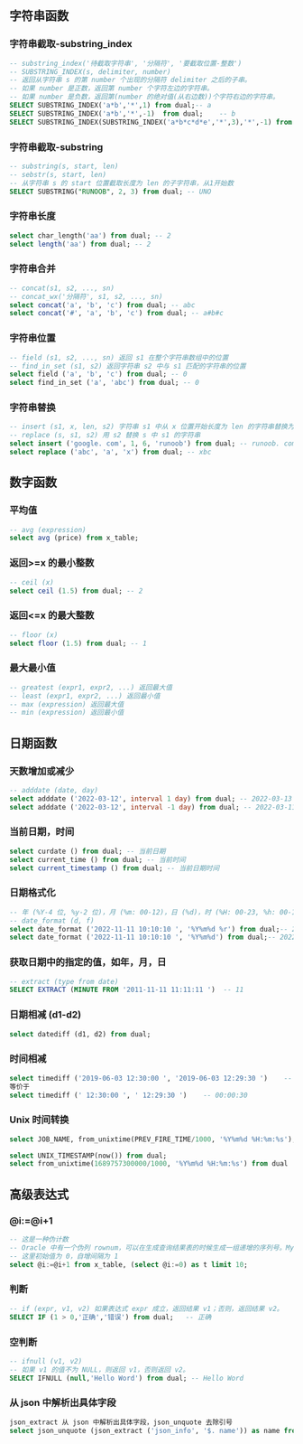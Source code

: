 ```toc

```


## 字符串函数

### 字符串截取-substring_index

```sql
-- substring_index('待截取字符串', '分隔符', '要截取位置-整数')
-- SUBSTRING_INDEX(s, delimiter, number)
-- 返回从字符串 s 的第 number 个出现的分隔符 delimiter 之后的子串。
-- 如果 number 是正数，返回第 number 个字符左边的字符串。
-- 如果 number 是负数，返回第(number 的绝对值(从右边数))个字符右边的字符串。
SELECT SUBSTRING_INDEX('a*b','*',1) from dual;-- a
SELECT SUBSTRING_INDEX('a*b','*',-1)  from dual;    -- b
SELECT SUBSTRING_INDEX(SUBSTRING_INDEX('a*b*c*d*e','*',3),'*',-1) from dual;  -- c
```

### 字符串截取-substring

```sql
-- substring(s, start, len)
-- sebstr(s, start, len)
-- 从字符串 s 的 start 位置截取长度为 len 的子字符串，从1开始数
SELECT SUBSTRING("RUNOOB", 2, 3) from dual; -- UNO
```


### 字符串长度

```sql
select char_length('aa') from dual; -- 2
select length('aa') from dual; -- 2
```

### 字符串合并

```sql
-- concat(s1, s2, ..., sn)
-- concat_wx('分隔符', s1, s2, ..., sn)
select concat('a', 'b', 'c') from dual; -- abc
select concat('#', 'a', 'b', 'c') from dual; -- a#b#c
```

### 字符串位置

```sql
-- field (s1, s2, ..., sn) 返回 s1 在整个字符串数组中的位置
-- find_in_set (s1, s2) 返回字符串 s2 中与 s1 匹配的字符串的位置
select field ('a', 'b', 'c') from dual; -- 0
select find_in_set ('a', 'abc') from dual; -- 0
```

### 字符串替换

```sql
-- insert (s1, x, len, s2) 字符串 s1 中从 x 位置开始长度为 len 的字符串替换为 s2
-- replace (s, s1, s2) 用 s2 替换 s 中 s1 的字符串
select insert ('google. com', 1, 6, 'runoob') from dual; -- runoob. com
select replace ('abc', 'a', 'x') from dual; -- xbc
```

## 数字函数

### 平均值

```sql
-- avg (expression)
select avg (price) from x_table;
```

### 返回>=x 的最小整数

```sql
-- ceil (x)
select ceil (1.5) from dual; -- 2
```

### 返回<=x 的最大整数

```sql
-- floor (x)
select floor (1.5) from dual; -- 1
```


### 最大最小值

```sql
-- greatest (expr1, expr2, ...) 返回最大值
-- least (expr1, expr2, ...) 返回最小值
-- max (expression) 返回最大值
-- min (expression) 返回最小值
```


## 日期函数

### 天数增加或减少

```sql
-- adddate (date, day)
select adddate ('2022-03-12', interval 1 day) from dual; -- 2022-03-13
select adddate ('2022-03-12', interval -1 day) from dual; -- 2022-03-11
```


### 当前日期，时间

```sql
select curdate () from dual; -- 当前日期
select current_time () from dual; -- 当前时间
select current_timestamp () from dual; -- 当前日期时间
```


### 日期格式化

```sql
-- 年 (%Y-4 位, %y-2 位)，月 (%m: 00-12)，日 (%d)，时 (%H: 00-23, %h: 00-12)，分 (%i)，秒 (%s)
-- date_format (d, f)
select date_format ('2022-11-11 10:10:10 ', '%Y%m%d %r') from dual;-- 20221111 10:10:10 AM
select date_format ('2022-11-11 10:10:10 ', '%Y%m%d') from dual;-- 20221111
```

### 获取日期中的指定的值，如年，月，日

```sql
-- extract (type from date)
SELECT EXTRACT (MINUTE FROM '2011-11-11 11:11:11 ')  -- 11
```

### 日期相减 (d1-d2)

```sql
select datediff (d1, d2) from dual;
```

### 时间相减

```sql
select timediff ('2019-06-03 12:30:00 ', '2019-06-03 12:29:30 ')    -- 00:00:30
等价于
select timediff (' 12:30:00 ', ' 12:29:30 ')    -- 00:00:30
```

### Unix 时间转换

```sql
select JOB_NAME, from_unixtime(PREV_FIRE_TIME/1000, '%Y%m%d %H:%m:%s'), from_unixtime(NEXT_FIRE_TIME/1000, '%Y%m%d %H:%m:%s') from QRTZ_TRIGGERS where TRIGGER_NAME = 'FixFunctionStatisticsDetailDataTaskTrigger';

select UNIX_TIMESTAMP(now()) from dual;
select from_unixtime(1689757300000/1000, '%Y%m%d %H:%m:%s') from dual
```

## 高级表达式

### @i:=@i+1

```sql
-- 这是一种伪计数
-- Oracle 中有一个伪列 rownum，可以在生成查询结果表的时候生成一组递增的序列号。MySQL 中没有这个伪列，但是有时候要用，可以用如下方法模拟生成一列自增序号。
-- 这里初始值为 0，自增间隔为 1
select @i:=@i+1 from x_table, (select @i:=0) as t limit 10;
```

### 判断

```sql
-- if (expr, v1, v2) 如果表达式 expr 成立，返回结果 v1；否则，返回结果 v2。
SELECT IF (1 > 0,'正确','错误') from dual;   -- 正确
```

### 空判断

```sql
-- ifnull (v1, v2)
-- 如果 v1 的值不为 NULL，则返回 v1，否则返回 v2。
SELECT IFNULL (null,'Hello Word') from dual; -- Hello Word
```

### 从 json 中解析出具体字段

```sql
json_extract 从 json 中解析出具体字段，json_unquote 去除引号
select json_unquote (json_extract ('json_info', '$. name')) as name from t_table;
```
